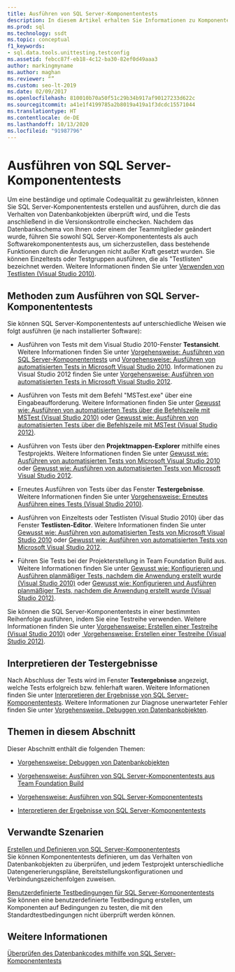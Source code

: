 ```yaml
---
title: Ausführen von SQL Server-Komponententests
description: In diesem Artikel erhalten Sie Informationen zu Komponententests in SQL Server. Außerdem finden Sie hier Ressourcen zum Erstellen von Tests, zum Erstellen von benutzerdefinierten Testbedingungen, zum Ausführen von Tests und zum Interpretieren von Ergebnissen.
ms.prod: sql
ms.technology: ssdt
ms.topic: conceptual
f1_keywords:
- sql.data.tools.unittesting.testconfig
ms.assetid: febcc87f-eb18-4c12-ba30-82ef0d49aaa3
author: markingmyname
ms.author: maghan
ms.reviewer: “”
ms.custom: seo-lt-2019
ms.date: 02/09/2017
ms.openlocfilehash: 810010b70a50f51c29b34b917af90127233d622c
ms.sourcegitcommit: a41e1f4199785a2b8019a419a1f3dcdc15571044
ms.translationtype: HT
ms.contentlocale: de-DE
ms.lasthandoff: 10/13/2020
ms.locfileid: "91987796"
---
```

# <a name="running-sql-server-unit-tests"></a>Ausführen von SQL Server-Komponententests

Um eine beständige und optimale Codequalität zu gewährleisten, können Sie SQL Server-Komponententests erstellen und ausführen, durch die das Verhalten von Datenbankobjekten überprüft wird, und die Tests anschließend in die Versionskontrolle einchecken. Nachdem das Datenbankschema von Ihnen oder einem der Teammitglieder geändert wurde, führen Sie sowohl SQL Server-Komponententests als auch Softwarekomponententests aus, um sicherzustellen, dass bestehende Funktionen durch die Änderungen nicht außer Kraft gesetzt wurden. Sie können Einzeltests oder Testgruppen ausführen, die als "Testlisten" bezeichnet werden. Weitere Informationen finden Sie unter [Verwenden von Testlisten (Visual Studio 2010)](/previous-versions/visualstudio/visual-studio-2010/ms182461(v=vs.100)).  
  
## <a name="ways-to-run-sql-server-unit-tests"></a>Methoden zum Ausführen von SQL Server-Komponententests  
Sie können SQL Server-Komponententests auf unterschiedliche Weisen wie folgt ausführen (je nach installierter Software):  
  
-   Ausführen von Tests mit dem Visual Studio 2010-Fenster **Testansicht**. Weitere Informationen finden Sie unter [Vorgehensweise: Ausführen von SQL Server-Komponententests](../ssdt/how-to-run-sql-server-unit-tests.md) und [Vorgehensweise: Ausführen von automatisierten Tests in Microsoft Visual Studio 2010](/previous-versions/visualstudio/visual-studio-2010/ms182470(v=vs.100)). Informationen zu Visual Studio 2012 finden Sie unter [Vorgehensweise: Ausführen von automatisierten Tests in Microsoft Visual Studio 2012](/previous-versions/ms182470(v=vs.140)).  
  
-   Ausführen von Tests mit dem Befehl "MSTest.exe" über eine Eingabeaufforderung. Weitere Informationen finden Sie unter [Gewusst wie: Ausführen von automatisierten Tests über die Befehlszeile mit MSTest (Visual Studio 2010)](/previous-versions/visualstudio/visual-studio-2010/ms182487(v=vs.100)) oder [Gewusst wie: Ausführen von automatisierten Tests über die Befehlszeile mit MSTest (Visual Studio 2012)](/previous-versions/ms182487(v=vs.140)).  
  
-   Ausführen von Tests über den **Projektmappen-Explorer** mithilfe eines Testprojekts. Weitere Informationen finden Sie unter [Gewusst wie: Ausführen von automatisierten Tests von Microsoft Visual Studio 2010](/previous-versions/visualstudio/visual-studio-2010/ms182470(v=vs.100)) oder [Gewusst wie: Ausführen von automatisierten Tests von Microsoft Visual Studio 2012](/previous-versions/ms182470(v=vs.140)).  
  
-   Erneutes Ausführen von Tests über das Fenster **Testergebnisse**. Weitere Informationen finden Sie unter [Vorgehensweise: Erneutes Ausführen eines Tests (Visual Studio 2010)](/previous-versions/visualstudio/visual-studio-2010/ms182472(v=vs.100)).  
  
-   Ausführen von Einzeltests oder Testlisten (Visual Studio 2010) über das Fenster **Testlisten-Editor**. Weitere Informationen finden Sie unter [Gewusst wie: Ausführen von automatisierten Tests von Microsoft Visual Studio 2010](/previous-versions/visualstudio/visual-studio-2010/ms182470(v=vs.100)) oder [Gewusst wie: Ausführen von automatisierten Tests von Microsoft Visual Studio 2012](/previous-versions/ms182470(v=vs.140)).  
  
-   Führen Sie Tests bei der Projekterstellung in Team Foundation Build aus. Weitere Informationen finden Sie unter [Gewusst wie: Konfigurieren und Ausführen planmäßiger Tests, nachdem die Anwendung erstellt wurde (Visual Studio 2010)](/previous-versions/visualstudio/visual-studio-2010/ms182465(v=vs.100)) oder [Gewusst wie: Konfigurieren und Ausführen planmäßiger Tests, nachdem die Anwendung erstellt wurde (Visual Studio 2012)](/previous-versions/visualstudio/visual-studio-2012/ms182465(v=vs.110)).  
  
Sie können die SQL Server-Komponententests in einer bestimmten Reihenfolge ausführen, indem Sie eine Testreihe verwenden. Weitere Informationen finden Sie unter [Vorgehensweise: Erstellen einer Testreihe (Visual Studio 2010)](/previous-versions/visualstudio/visual-studio-2010/ms182631(v=vs.100)) oder [ Vorgehensweise: Erstellen einer Testreihe (Visual Studio 2012)](/previous-versions/ms182631(v=vs.140)).  
  
## <a name="interpreting-tests-results"></a>Interpretieren der Testergebnisse  
Nach Abschluss der Tests wird im Fenster **Testergebnisse** angezeigt, welche Tests erfolgreich bzw. fehlerhaft waren. Weitere Informationen finden Sie unter [Interpretieren der Ergebnisse von SQL Server-Komponententests](../ssdt/interpreting-sql-server-unit-test-results.md). Weitere Informationen zur Diagnose unerwarteter Fehler finden Sie unter [Vorgehensweise. Debuggen von Datenbankobjekten](../ssdt/how-to-debug-database-objects.md).  
  
## <a name="topics-in-this-section"></a>Themen in diesem Abschnitt  
Dieser Abschnitt enthält die folgenden Themen:  
  
-   [Vorgehensweise: Debuggen von Datenbankobjekten](../ssdt/how-to-debug-database-objects.md)  
  
-   [Vorgehensweise: Ausführen von SQL Server-Komponententests aus Team Foundation Build](../ssdt/how-to-run-sql-server-unit-tests-from-team-foundation-build.md)  
  
-   [Vorgehensweise: Ausführen von SQL Server-Komponententests](../ssdt/how-to-run-sql-server-unit-tests.md)  
  
-   [Interpretieren der Ergebnisse von SQL Server-Komponententests](../ssdt/interpreting-sql-server-unit-test-results.md)  
  
## <a name="related-scenarios"></a>Verwandte Szenarien  
[Erstellen und Definieren von SQL Server-Komponententests](../ssdt/creating-and-defining-sql-server-unit-tests.md)  
Sie können Komponententests definieren, um das Verhalten von Datenbankobjekten zu überprüfen, und jedem Testprojekt unterschiedliche Datengenerierungspläne, Bereitstellungskonfigurationen und Verbindungszeichenfolgen zuweisen.  
  
[Benutzerdefinierte Testbedingungen für SQL Server-Komponententests](../ssdt/custom-test-conditions-for-sql-server-unit-tests.md)  
Sie können eine benutzerdefinierte Testbedingung erstellen, um Komponenten auf Bedingungen zu testen, die mit den Standardtestbedingungen nicht überprüft werden können.  
  
## <a name="see-also"></a>Weitere Informationen  
[Überprüfen des Datenbankcodes mithilfe von SQL Server-Komponententests](../ssdt/verifying-database-code-by-using-sql-server-unit-tests.md)  
